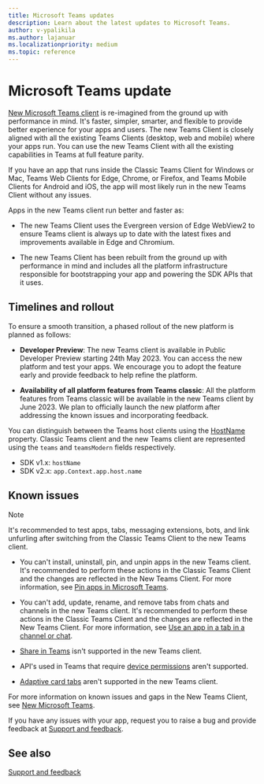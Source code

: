 ```yaml
---
title: Microsoft Teams updates
description: Learn about the latest updates to Microsoft Teams.
author: v-ypalikila
ms.author: lajanuar
ms.localizationpriority: medium
ms.topic: reference
---
```

# Microsoft Teams update

[New Microsoft Teams client](https://www.microsoft.com/microsoft-365/blog/2023/03/27/welcome-to-the-new-era-of-microsoft-teams/) is re-imagined from the ground up with performance in mind. It's faster, simpler, smarter, and flexible to provide better experience for your apps and users. The new Teams Client is closely aligned with all the existing Teams Clients (desktop, web and mobile) where your apps run. You can use the new Teams Client with all the existing capabilities in Teams at full feature parity.

If you have an app that runs inside the Classic Teams Client for Windows or Mac, Teams Web Clients for Edge, Chrome, or Firefox, and Teams Mobile Clients for Android and iOS, the app will most likely run in the new Teams Client without any issues.

Apps in the new Teams client run better and faster as:  

* The new Teams Client uses the Evergreen version of Edge WebView2 to ensure Teams client is always up to date with the latest fixes and improvements available in Edge and Chromium.

* The new Teams Client has been rebuilt from the ground up with performance in mind and includes all the platform infrastructure responsible for bootstrapping your app and powering the SDK APIs that it uses.  

## Timelines and rollout

To ensure a smooth transition, a phased rollout of the new platform is planned as follows:

* **Developer Preview**: The new Teams client is available in Public Developer Preview starting 24th May 2023. You can access the new platform and test your apps. We encourage you to adopt the feature early and provide feedback to help refine the platform.

* **Availability of all platform features from Teams classic**: All the platform features from Teams classic will be available in the new Teams client by June 2023. We plan to officially launch the new platform after addressing the known issues and incorporating feedback.

You can distinguish between the Teams host clients using the [HostName](/javascript/api/@microsoft/teams-js/hostname?view=msteams-client-js-latest&preserve-view=true) property. Classic Teams client and the new Teams client are represented using the `teams` and `teamsModern` fields respectively.

* SDK v1.x: `hostName`
* SDK v2.x: `app.Context.app.host.name`

## Known issues

> [!NOTE]
> It's recommended to test apps, tabs, messaging extensions, bots, and link unfurling after switching from the Classic Teams Client to the new Teams client.

* You can't install, uninstall, pin, and unpin apps in the new Teams client. It's recommended to perform these actions in the Classic Teams Client and the changes are reflected in the New Teams Client. For more information, see [Pin apps in Microsoft Teams](https://support.microsoft.com/office/pin-an-app-for-easy-access-3045fd44-6604-4ba7-8ecc-1c0d525e89ec).

* You can't add, update, rename, and remove tabs from chats and channels in the new Teams client. It's recommended to perform these actions in the Classic Teams Client and the changes are reflected in the New Teams Client. For more information, see [Use an app in a tab in a channel or chat](https://support.microsoft.com/office/use-an-app-in-a-tab-in-a-channel-or-chat-83d0514f-2134-4db5-80f2-e9b43e111d57).

* [Share in Teams](../concepts/build-and-test/share-to-teams-from-personal-app-or-tab.md) isn't supported in the new Teams client.

* API's used in Teams that require [device permissions](../concepts/device-capabilities/native-device-permissions.md) aren't supported.

* [Adaptive card tabs](../tabs/how-to/build-adaptive-card-tabs.md) aren't supported in the new Teams client.

For more information on known issues and gaps in the New Teams Client, see [New Microsoft Teams](/microsoftteams/new-teams-desktop-admin?tabs=teams-admin-center#known-issues).

If you have any issues with your app, request you to raise a bug and provide feedback at [Support and feedback](../feedback.md#report-issues).

## See also

[Support and feedback](../feedback.md)
